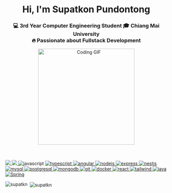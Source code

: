 <h1 align="center">Hi, I'm Supatkon Pundontong</h1>
<h3 align="center">💻 3rd Year Computer Engineering Student 🎓 Chiang Mai University <br>
  🔥 Passionate about Fullstack Development</h3>





<div align="center">
  <img src="https://media.licdn.com/dms/image/v2/D4D12AQHGG4J6b6OmyQ/article-cover_image-shrink_720_1280/article-cover_image-shrink_720_1280/0/1709674937953?e=2147483647&v=beta&t=tgAv-o8rHSfUFWzGQT2nCOfZkc2Hdluh-9xTR3Opu-w" alt="Coding GIF" width="300"/>
</div>


 <br>
 <br>
 
<p> <!-- HTML & CSS -->
  <a href="https://www.w3.org/html/" target="_blank"> 
    <img src="https://img.shields.io/badge/HTML5-E34F26?style=for-the-badge&logo=html5&logoColor=white" /> 
  </a> 
  <a href="https://www.w3schools.com/css/" target="_blank" rel="noreferrer"> 
    <img src="https://img.shields.io/badge/CSS3-1572B6?style=for-the-badge&logo=css3&logoColor=white" /> 
  </a>

  <!-- JavaScript & Related -->
  <a href="https://developer.mozilla.org/en-US/docs/Web/JavaScript" target="_blank" rel="noreferrer " style="text-decoration: none;"> 
    <img src="https://img.shields.io/badge/JavaScript-323330?style=for-the-badge&logo=javascript&logoColor=F7DF1E" alt="javascript" /> 
  </a> 
  <a href="https://www.typescriptlang.org/" target="_blank" rel="noreferrer"> 
    <img src="https://img.shields.io/badge/TypeScript-007ACC?style=for-the-badge&logo=typescript&logoColor=white" alt="typescript" "/> 
  </a>
   <a href="https://www.typescriptlang.org/" target="_blank" rel="noreferrer"> 
    <img src="https://img.shields.io/badge/angular-%23DD0031.svg?style=for-the-badge&logo=angular&logoColor=white" alt="angular" "/> 
  </a>
  <a href="https://nodejs.org" target="_blank" rel="noreferrer"> 
    <img src="https://img.shields.io/badge/Node%20js-339933?style=for-the-badge&logo=nodedotjs&logoColor=white" alt="nodejs" /> 
  </a>
  <a href="https://expressjs.com" target="_blank" rel="noreferrer"> 
    <img src="https://img.shields.io/badge/Express%20js-000000?style=for-the-badge&logo=express&logoColor=white" alt="express" /> 
  </a>
  <a href="https://nestjs.com/" target="_blank" rel="noreferrer"> 
    <img src="https://img.shields.io/badge/nestjs-E0234E?style=for-the-badge&logo=nestjs&logoColor=white" alt="nestjs"/> 
  </a>

  <!-- Databases -->
  <a href="https://www.mysql.com/" target="_blank" rel="noreferrer"> 
    <img src="https://img.shields.io/badge/MySQL-005C84?style=for-the-badge&logo=mysql&logoColor=white" alt="mysql" /> 
  </a> 
  <a href="https://www.postgresql.org" target="_blank" rel="noreferrer"> 
    <img src="https://img.shields.io/badge/PostgreSQL-316192?style=for-the-badge&logo=postgresql&logoColor=white" alt="postgresql" /> 
  </a>
  <a href="https://www.mongodb.com/" target="_blank" rel="noreferrer"> 
    <img src="https://img.shields.io/badge/MongoDB-4EA94B?style=for-the-badge&logo=mongodb&logoColor=white" alt="mongodb"/> 
  </a>

  <!-- Tools -->
  <a href="https://git-scm.com/" target="_blank" rel="noreferrer"> 
    <img src="https://img.shields.io/badge/GitHub-100000?style=for-the-badge&logo=github&logoColor=white" alt="git" /> 
  </a> 
  <a href="https://www.docker.com/" target="_blank" rel="noreferrer"> 
    <img src="https://img.shields.io/badge/Docker-2CA5E0?style=for-the-badge&logo=docker&logoColor=white" alt="docker" /> 
  </a>

  <!-- Frameworks & Libraries -->
  <a href="https://reactjs.org/" target="_blank" rel="noreferrer"> 
    <img src="https://img.shields.io/badge/React-20232A?style=for-the-badge&logo=react&logoColor=61DAFB" alt="react" /> 
  </a> 
  <a href="https://tailwindcss.com/" target="_blank" rel="noreferrer"> 
    <img src="https://img.shields.io/badge/Tailwind_CSS-38B2AC?style=for-the-badge&logo=tailwind-css&logoColor=white" alt="tailwind" /> 
  </a>

  <!-- Java & PHP -->
  <a href="https://www.java.com" target="_blank" rel="noreferrer"> 
    <img src="https://img.shields.io/badge/java-%23ED8B00.svg?style=for-the-badge&logo=openjdk&logoColor=white" alt="java"/> 
  </a> 
 <a href="https://www.java.com" target="_blank" rel="noreferrer"> 
    <img src="https://img.shields.io/badge/spring-%236DB33F.svg?style=for-the-badge&logo=spring&logoColor=white" alt="Spring"/> 
  </a> </p>



<p><img align="left" src="https://github-readme-stats.vercel.app/api/top-langs?username=supatkn&show_icons=true&locale=en&layout=compact" alt="supatkn" /></p>

<p>&nbsp;<img align="center" src="https://github-readme-stats.vercel.app/api?username=supatkn&show_icons=true&locale=en" alt="supatkn" /></p>
